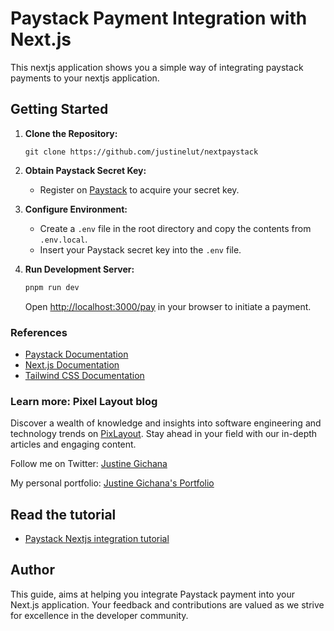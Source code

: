 # Paystack Payment Integration with Next.js

This nextjs application shows you a simple way of integrating paystack payments to your nextjs application.

## Getting Started

1. **Clone the Repository:**
   ```
   git clone https://github.com/justinelut/nextpaystack
   ```

2. **Obtain Paystack Secret Key:**
   - Register on [Paystack](https://paystack.com) to acquire your secret key.

3. **Configure Environment:**
   - Create a `.env` file in the root directory and copy the contents from `.env.local`.
   - Insert your Paystack secret key into the `.env` file.

4. **Run Development Server:**
   ```bash
   pnpm run dev
   ```
   Open [http://localhost:3000/pay](http://localhost:3000/pay) in your browser to initiate a payment.


### References

- [Paystack Documentation](https://paystack.com/docs/)
- [Next.js Documentation](https://nextjs.org/docs/)
- [Tailwind CSS Documentation](https://tailwindcss.com/docs/)

### Learn more: Pixel Layout blog

Discover a wealth of knowledge and insights into software engineering and technology trends on [PixLayout](https://pixelayout.site/). Stay ahead in your field with our in-depth articles and engaging content.

Follow me on Twitter: [Justine Gichana](https://twitter.com/justinegichana7)

My personal portfolio: [Justine Gichana's Portfolio](https://me.pixelayout.site)


## Read the tutorial
- [Paystack Nextjs integration tutorial](https://pixelayout.site/adding-payments-to-your-next-js-application-with-paystack-payment-provider-in-kenya/)

## Author

This guide, aims at helping you integrate Paystack payment into your Next.js application. Your feedback and contributions are valued as we strive for excellence in the developer community.
